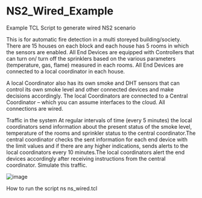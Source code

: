 # NS2_Wired_Example
Example TCL Script to generate wired NS2 scenario

This is for automatic fire detection in a multi storeyed building/society. There are 15 houses on each block and each house has 5 rooms in which the sensors are enabled. All End Devices are equipped with Controllers that can turn on/ turn off the sprinklers based on the various parameters (temperature, gas, flame) measured in each rooms. All End Devices are connected to a local coordinator in each house.

A local Coordinator also has its own smoke and DHT sensors that can control its own smoke level and other connected devices and make decisions accordingly. The local Coordinators are connected to a Central Coordinator – which you can assume interfaces to the cloud. All connections are wired.

 
Traffic in the system
At regular intervals of time (every 5 minutes) the local coordinators send information about the present status of the smoke level, temperature of the rooms and sprinkler status to the central coordinator.The central coordinator checks the sent information for each end device with the limit values and if there are any higher indications, sends alerts to the local coordinators every 10 minutes.The local coordinators alert the end devices accordingly after receiving instructions from the central coordinator.
Simulate this traffic.

![image](https://user-images.githubusercontent.com/8524239/110910952-fd93b100-834c-11eb-9fb4-a8498b12aaaa.png)

How to run the script
ns ns_wired.tcl


